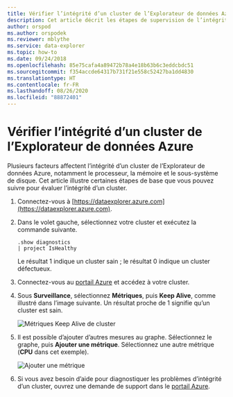 ```yaml
---
title: Vérifier l’intégrité d’un cluster de l’Explorateur de données Azure
description: Cet article décrit les étapes de supervision de l’intégrité de votre cluster Azure Data Explorer.
author: orspod
ms.author: orspodek
ms.reviewer: mblythe
ms.service: data-explorer
ms.topic: how-to
ms.date: 09/24/2018
ms.openlocfilehash: 85e75cafa4a89472b78a4e18b63b6c3eddcbdc51
ms.sourcegitcommit: f354accde64317b731f21e558c52427ba1dd4830
ms.translationtype: HT
ms.contentlocale: fr-FR
ms.lasthandoff: 08/26/2020
ms.locfileid: "88872401"
---
```

# <a name="check-the-health-of-an-azure-data-explorer-cluster"></a>Vérifier l’intégrité d’un cluster de l’Explorateur de données Azure

Plusieurs facteurs affectent l’intégrité d’un cluster de l’Explorateur de données Azure, notamment le processeur, la mémoire et le sous-système de disque. Cet article illustre certaines étapes de base que vous pouvez suivre pour évaluer l’intégrité d’un cluster.

1. Connectez-vous à [https://dataexplorer.azure.com](https://dataexplorer.azure.com).

1. Dans le volet gauche, sélectionnez votre cluster et exécutez la commande suivante.

    ```Kusto
    .show diagnostics
    | project IsHealthy
    ```
    Le résultat 1 indique un cluster sain ; le résultat 0 indique un cluster défectueux.

1. Connectez-vous au [portail Azure](https://portal.azure.com) et accédez à votre cluster.

1. Sous **Surveillance**, sélectionnez **Métriques**, puis **Keep Alive**, comme illustré dans l’image suivante. Un résultat proche de 1 signifie qu’un cluster est sain.

    ![Métriques Keep Alive de cluster](media/check-cluster-health/portal-metrics.png)

1. Il est possible d’ajouter d’autres mesures au graphe. Sélectionnez le graphe, puis **Ajouter une métrique**. Sélectionnez une autre métrique (**CPU** dans cet exemple).

    ![Ajouter une métrique](media/check-cluster-health/add-metric.png)

1. Si vous avez besoin d’aide pour diagnostiquer les problèmes d’intégrité d’un cluster, ouvrez une demande de support dans le [portail Azure](https://portal.azure.com/#blade/Microsoft_Azure_Support/HelpAndSupportBlade/overview).
